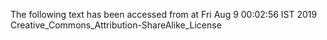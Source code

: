 The following text has been accessed from at Fri Aug 9 00:02:56 IST 2019
Creative_Commons_Attribution-ShareAlike_License
